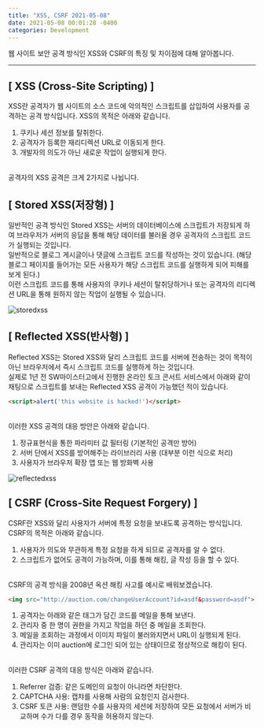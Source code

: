```yaml
---
title: "XSS, CSRF 2021-05-08"
date: 2021-05-08 00:01:28 -0400
categories: Development
---
```


웹 사이트 보안 공격 방식인 XSS와 CSRF의 특징 및 차이점에 대해 알아봅니다.
<hr/>

## [ XSS (Cross-Site Scripting) ]
XSS란 공격자가 웹 사이트의 소스 코드에 악의적인 스크립트를 삽입하여 사용자를 공격하는 공격 방식입니다. XSS의 목적은 아래와 같습니다.

1. 쿠키나 세션 정보를 탈취한다.
2. 공격자가 등록한 재리디렉션 URL로 이동되게 한다.
3. 개발자의 의도가 아닌 새로운 작업이 실행되게 한다.

<br>
공격자의 XSS 공격은 크게 2가지로 나뉩니다.

## [ Stored XSS(저장형) ]
일반적인 공격 방식인 Stored XSS는 서버의 데이터베이스에 스크립트가 저장되게 하여 브라우저가 서버의 응답을 통해 해당 데이터를 불러올 경우 공격자의 스크립트 코드가 실행되는 것입니다.
<br>
일반적으로 블로그 게시글이나 댓글에 스크립트 코드를 작성하는 것이 있습니다. (해당 블로그 페이지를 들어가는 모든 사용자가 해당 스크립트 코드를 실행하게 되어 피해를 보게 된다.)
<br>
이런 스크립트 코드를 통해 사용자의 쿠키나 세션이 탈취당하거나 또는 공격자의 리디렉션 URL을 통해 원하지 않는 작업이 실행될 수 있습니다.

![storedxss](https://user-images.githubusercontent.com/52072077/117463963-29b56200-af8b-11eb-93d9-07d07d7450ca.png)

## [ Reflected XSS(반사형) ]
Reflected XSS는 Stored XSS와 달리 스크립트 코드를 서버에 전송하는 것이 목적이 아닌 브라우저에서 즉시 스크립트 코드를 실행하게 하는 것입니다. 
<br>
실제로 1년 전 SW마이스터고에서 진행한 온라인 토크 콘서트 서비스에서 아래와 같이 채팅으로 스크립트를 보내는 Reflected XSS 공격이 가능했던 적이 있습니다.

```html
<script>alert('this website is hacked!')</script>
```
<br>
이러한 XSS 공격의 대응 방안은 아래와 같습니다.

1. 정규표현식을 통한 파라미터 값 필터링 (기본적인 공격만 방어)
2. 서버 단에서 XSS를 방어해주는 라이브러리 사용 (대부분 이런 식으로 처리)
3. 사용자가 브라우저 확장 앱 또는 웹 방화벽 사용

![reflectedxss](https://user-images.githubusercontent.com/52072077/117463960-28843500-af8b-11eb-902b-d31ef86eea2a.png)

## [ CSRF (Cross-Site Request Forgery) ]
CSRF란 XSS와 달리 사용자가 서버에 특정 요청을 보내도록 공격하는 방식입니다. CSRF의 목적은 아래와 같습니다.
<br>

1. 사용자가 의도와 무관하게 특정 요청을 하게 되므로 공격자를 알 수 없다.
2. 스크립트가 없어도 공격이 가능하며, 이를 통해 해킹, 글 작성 등을 할 수 있다.
<br>
CSRF의 공격 방식을 2008년 옥션 해킹 사고를 예시로 배워보겠습니다.

```html
<img src="http://auction.com/changeUserAccount?id=asdf&password=asdf">
```
1. 공격자는 아래와 같은 태그가 담긴 코드를 메일을 통해 보낸다. 
2. 관리자 중 한 명이 권한을 가지고 작업을 하던 중 메일을 조회한다.
3. 메일을 조회하는 과정에서 이미지 파일이 불러와지면서 URL이 실행되게 된다.
4. 관리자는 이미 auction에 로그인 되어 있는 상태이므로 정상적으로 해킹이 된다.
<br>
이러한 CSRF 공격의 대응 방식은 아래와 같습니다.

1. Referrer 검증: 같은 도메인의 요청이 아니라면 차단한다.
2. CAPTCHA 사용: 캡챠를 사용해 사람의 요청인지 검사한다.
3. CSRF 토큰 사용: 랜덤한 수를 사용자의 세션에 저장하여 모든 요청에서 서버가 비교하며 수가 다를 경우 동작을 허용하지 않는다.

